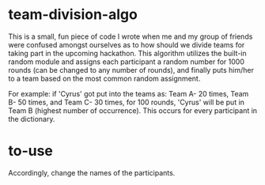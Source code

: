 # team-division-algo
This is a small, fun piece of code I wrote when me and my group of friends were confused amongst ourselves as to how should we divide teams for taking part in the upcoming hackathon. 
This algorithm utilizes the built-in random module and assigns each participant a random number for 1000 rounds (can be changed to any number of rounds), and finally puts him/her to 
a team based on the most common random assignment.

For example: if 'Cyrus' got put into the teams as: Team A- 20 times, Team B- 50 times, and Team C- 30 times, for 100 rounds, 'Cyrus' will be put in Team B (highest number of occurrence).
This occurs for every participant in the dictionary.

# to-use
Accordingly, change the names of the participants.

